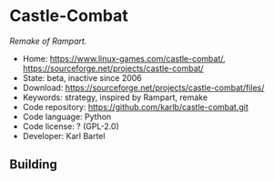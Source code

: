 # Castle-Combat

_Remake of Rampart._

- Home: https://www.linux-games.com/castle-combat/, https://sourceforge.net/projects/castle-combat/
- State: beta, inactive since 2006
- Download: https://sourceforge.net/projects/castle-combat/files/
- Keywords: strategy, inspired by Rampart, remake
- Code repository: https://github.com/karlb/castle-combat.git
- Code language: Python
- Code license: ? (GPL-2.0)
- Developer: Karl Bartel

## Building
